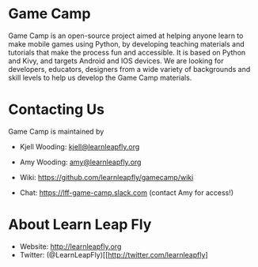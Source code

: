 # Game Camp
Game Camp is an open-source project aimed at helping anyone learn to make mobile games using Python, by developing teaching materials and tutorials that make the process fun and accessible. It is based on Python and Kivy, and targets Android and IOS devices. We are looking for developers, educators, designers from a wide variety of backgrounds and skill levels to help us develop the Game Camp materials.

# Contacting Us
Game Camp is maintained by 
* Kjell Wooding: kjell@learnleapfly.org
* Amy Wooding: amy@learnleapfly.org


* Wiki: https://github.com/learnleapfly/gamecamp/wiki
* Chat: https://lff-game-camp.slack.com (contact Amy for access!)



# About Learn Leap Fly
* Website: http://learnleapfly.org
* Twitter: (@LearnLeapFly)[[http://twitter.com/learnleapfly]
